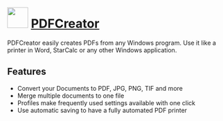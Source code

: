 # <img src="https://cdn.jsdelivr.net/gh/chocolatey/chocolatey-coreteampackages@6e52bf3b9392bc72475a3e254eab23578ccb9d0e/icons/PDFCreator.png" width="48" height="48"/> [PDFCreator](https://chocolatey.org/packages/PDFCreator)


PDFCreator easily creates PDFs from any Windows program. Use it like a printer in Word, StarCalc or any other Windows application.

## Features

- Convert your Documents to PDF, JPG, PNG, TIF and more
- Merge multiple documents to one file
- Profiles make frequently used settings available with one click
- Use automatic saving to have a fully automated PDF printer

